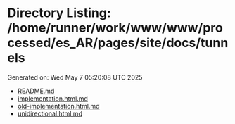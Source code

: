 # Directory Listing: /home/runner/work/www/www/processed/es_AR/pages/site/docs/tunnels
Generated on: Wed May  7 05:20:08 UTC 2025

- [README.md](README.md)
- [implementation.html.md](implementation.html.md)
- [old-implementation.html.md](old-implementation.html.md)
- [unidirectional.html.md](unidirectional.html.md)
